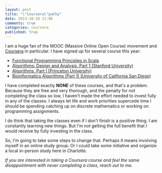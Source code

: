```yaml
---
layout: post
title: "\"Coursera\"pathy"
date: 2013-10-28 21:06
comments: true
categories: coursera
published: true
---
```

I am a huge fan of the MOOC (Massive Online Open Course) movement and [Coursera][1] in particular. I have signed up for several course this year:

* [Functional Programming Principles in Scala](https://class.coursera.org/progfun-002/class)
* [Algorithms: Design and Analysis, Part 1 (Stanford University)](https://www.coursera.org/course/algo)
* [Algorithms, Part I (Princeton University)](https://class.coursera.org/algs4partI-003/class)
* [Bioinformatics Algorithms (Part 1) (University of California San Diego)](https://www.coursera.org/course/bioinformatics)

I have completed exactly **NONE** of these courses, and that's a problem. Because they are free and very thorough, and the penalty for not completing the class so low, I haven't made the effort needed to invest fully in any of the classes. I always let life and work priorities supercede time I should be spending catching up on discrete mathematics or working on programming assignments.

I do think that taking the classes even if I don't finish is a positive thing. I am constantly learning new things. But I'm not getting the full benefit that I would receive by fully investing in the class.

So, I'm going to take some steps to change that. Perhaps it means involving myself in an online study group. Or I could take some initiative and organize a local in-person study here in Charlotte.

_If you are interested in taking a Coursera course and feel the same disappointment with never completing a class, reach out to me._ 

[1]: http://www.coursera.org
